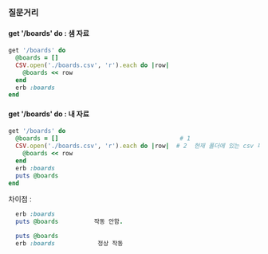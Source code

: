 ### 질문거리

#### get '/boards' do : 샘 자료

```ruby
get '/boards' do
  @boards = []
  CSV.open('./boards.csv', 'r').each do |row|
    @boards << row
  end
  erb :boards
end
```

#### get '/boards' do : 내 자료

```ruby
get '/boards' do
  @boards = []                                  # 1
  CSV.open('./boards.csv', 'r').each do |row|  # 2  현재 폴더에 있는 csv 파일을 열겠다.
    @boards << row        
  end
  erb :boards
  puts @boards
end
```

차이점 :   

```ruby
  erb :boards
  puts @boards			작동 안함.

  puts @boards
  erb :boards            정상 작동
```

